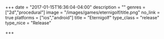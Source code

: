 +++
date = "2017-01-15T16:36:04-04:00"
description = ""
genres = ["2d","procedural"]
image = "/images/games/eternigolf/title.png"
no_link = true
platforms = ["ios","android"]
title = "Eternigolf"
type_class = "release"
type_nice = "Release"

+++

